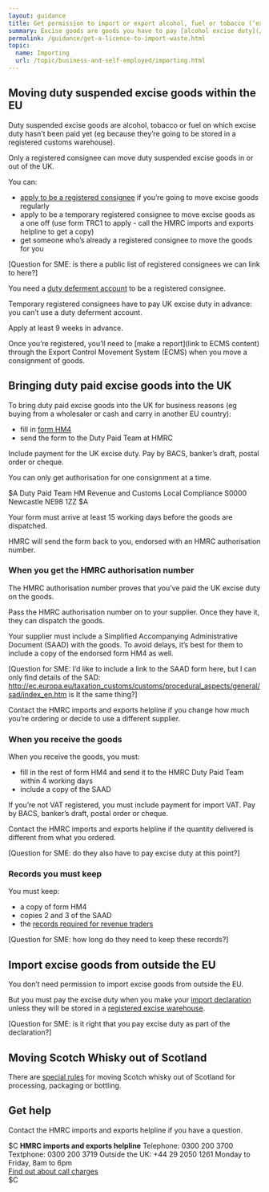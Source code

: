 ```yaml
---
layout: guidance
title: Get permission to import or export alcohol, fuel or tobacco (‘excise goods’)
summary: Excise goods are goods you have to pay [alcohol excise duty](/topic/business-tax/alcohol-duties), [fuel excise duty](/topic/business-tax/fuel-duty) or [tobacco excise duty](/topic/business-tax/tobacco-products-duty) on.
permalink: /guidance/get-a-licence-to-import-waste.html
topic:
  name: Importing
  url: /topic/business-and-self-employed/importing.html
---
```

## Moving duty suspended excise goods within the EU

Duty suspended excise goods are alcohol, tobacco or fuel on which excise duty hasn’t been paid yet (eg because they’re going to be stored in a registered customs warehouse).

Only a registered consignee can move duty suspended excise goods in or out of the UK.

You can:

- [apply to be a registered consignee](https://public-online.hmrc.gov.uk/lc/content/xfaforms/profiles/forms.html?contentRoot=repository:///Applications/Customs/1.0/HM1&template=HM1.xdp) if you’re going to move excise goods regularly
- apply to be a temporary registered consignee to move excise goods as a one off (use form TRC1 to apply - call the HMRC imports and exports helpline to get a copy)
- get someone who’s already a registered consignee to move the goods for you

[Question for SME: is there a public list of registered consignees we can link to here?]

You need a [duty deferment account](/delay-paying-customs-duty-when-you-import-goods.html) to be a registered consignee.

Temporary registered consignees have to pay UK excise duty in advance: you can’t use a duty deferment account.

Apply at least 9 weeks in advance.

Once you’re registered, you’ll need to [make a report](link to ECMS content) through the Export Control Movement System (ECMS) when you move a consignment of goods.

## Bringing duty paid excise goods into the UK

To bring duty paid excise goods into the UK for business reasons (eg buying from a wholesaler or cash and carry in another EU country):

- fill in [form HM4](https://public-online.hmrc.gov.uk/lc/content/xfaforms/profiles/forms.html?contentRoot=repository:///Applications/IndirectTax/1.0/HM4&template=HM4.xdp)
- send the form to the Duty Paid Team at HMRC

Include payment for the UK excise duty. Pay by BACS, banker’s draft, postal order or cheque.

You can only get authorisation for one consignment at a time.

$A
Duty Paid Team
HM Revenue and Customs
Local Compliance S0000
Newcastle
NE98 1ZZ
$A

Your form must arrive at least 15 working days before the goods are dispatched.

HMRC will send the form back to you, endorsed with an HMRC authorisation number. 

### When you get the HMRC authorisation number

The HMRC authorisation number proves that you’ve paid the UK excise duty on the goods.

Pass the HMRC authorisation number on to your supplier. Once they have it, they can dispatch the goods.

Your supplier must include a Simplified Accompanying Administrative Document (SAAD) with the goods. To avoid delays, it’s best for them to include a copy of the endorsed form HM4 as well.

[Question for SME: I’d like to include a link to the SAAD form here, but I can only find details of the SAD: http://ec.europa.eu/taxation_customs/customs/procedural_aspects/general/sad/index_en.htm is It the same thing?]

Contact the HMRC imports and exports helpline if you change how much you’re ordering or decide to use a different supplier.

### When you receive the goods

When you receive the goods, you must:

- fill in the rest of form HM4 and send it to the HMRC Duty Paid Team within 4 working days
- include a copy of the SAAD

If you’re not VAT registered, you must include payment for import VAT. Pay by BACS, banker’s draft, postal order or cheque.

Contact the HMRC imports and exports helpline if the quantity delivered is different from what you ordered.

[Question for SME: do they also have to pay excise duty at this point?]

### Records you must keep

You must keep:

- a copy of form HM4
- copies 2 and 3 of the SAAD
- the [records required for revenue traders](https://www.gov.uk/government/publications/excise-notice-206-revenue-traders-records/excise-notice-206-revenue-traders-records)

[Question for SME: how long do they need to keep these records?]

## Import excise goods from outside the EU

You don’t need permission to import excise goods from outside the EU.

But you must pay the excise duty when you make your [import declaration](/guide/import-goods-outside-eu/overview.html) unless they will be stored in a [registered excise warehouse](/government/publications/excise-notice-197-receipt-into-and-removal-from-an-excise-warehouse-of-excise-goods).

[Question for SME: is it right that you pay excise duty as part of the declaration?]

## Moving Scotch Whisky out of Scotland

There are [special rules](/guidance/move-scotch-whisky-outside-scotland-for-processing-packaging-or-bottling) for moving Scotch whisky out of Scotland for processing, packaging or bottling.

## Get help

Contact the HMRC imports and exports helpline if you have a question.

$C 
**HMRC imports and exports helpline** 
Telephone: 0300 200 3700
Textphone: 0300 200 3719
Outside the UK: +44 29 2050 1261
Monday to Friday, 8am to 6pm  
[Find out about call charges](/call-charges)  
$C 

